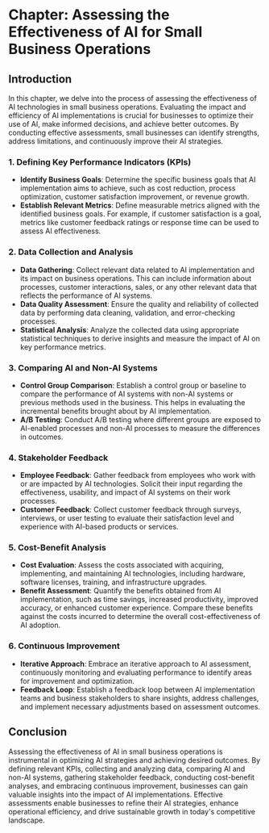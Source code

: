 Chapter: Assessing the Effectiveness of AI for Small Business Operations
========================================================================

Introduction
------------

In this chapter, we delve into the process of assessing the effectiveness of AI technologies in small business operations. Evaluating the impact and efficiency of AI implementations is crucial for businesses to optimize their use of AI, make informed decisions, and achieve better outcomes. By conducting effective assessments, small businesses can identify strengths, address limitations, and continuously improve their AI strategies.

### 1. Defining Key Performance Indicators (KPIs)

* **Identify Business Goals**: Determine the specific business goals that AI implementation aims to achieve, such as cost reduction, process optimization, customer satisfaction improvement, or revenue growth.
* **Establish Relevant Metrics**: Define measurable metrics aligned with the identified business goals. For example, if customer satisfaction is a goal, metrics like customer feedback ratings or response time can be used to assess AI effectiveness.

### 2. Data Collection and Analysis

* **Data Gathering**: Collect relevant data related to AI implementation and its impact on business operations. This can include information about processes, customer interactions, sales, or any other relevant data that reflects the performance of AI systems.
* **Data Quality Assessment**: Ensure the quality and reliability of collected data by performing data cleaning, validation, and error-checking processes.
* **Statistical Analysis**: Analyze the collected data using appropriate statistical techniques to derive insights and measure the impact of AI on key performance metrics.

### 3. Comparing AI and Non-AI Systems

* **Control Group Comparison**: Establish a control group or baseline to compare the performance of AI systems with non-AI systems or previous methods used in the business. This helps in evaluating the incremental benefits brought about by AI implementation.
* **A/B Testing**: Conduct A/B testing where different groups are exposed to AI-enabled processes and non-AI processes to measure the differences in outcomes.

### 4. Stakeholder Feedback

* **Employee Feedback**: Gather feedback from employees who work with or are impacted by AI technologies. Solicit their input regarding the effectiveness, usability, and impact of AI systems on their work processes.
* **Customer Feedback**: Collect customer feedback through surveys, interviews, or user testing to evaluate their satisfaction level and experience with AI-based products or services.

### 5. Cost-Benefit Analysis

* **Cost Evaluation**: Assess the costs associated with acquiring, implementing, and maintaining AI technologies, including hardware, software licenses, training, and infrastructure upgrades.
* **Benefit Assessment**: Quantify the benefits obtained from AI implementation, such as time savings, increased productivity, improved accuracy, or enhanced customer experience. Compare these benefits against the costs incurred to determine the overall cost-effectiveness of AI adoption.

### 6. Continuous Improvement

* **Iterative Approach**: Embrace an iterative approach to AI assessment, continuously monitoring and evaluating performance to identify areas for improvement and optimization.
* **Feedback Loop**: Establish a feedback loop between AI implementation teams and business stakeholders to share insights, address challenges, and implement necessary adjustments based on assessment outcomes.

Conclusion
----------

Assessing the effectiveness of AI in small business operations is instrumental in optimizing AI strategies and achieving desired outcomes. By defining relevant KPIs, collecting and analyzing data, comparing AI and non-AI systems, gathering stakeholder feedback, conducting cost-benefit analyses, and embracing continuous improvement, businesses can gain valuable insights into the impact of AI implementations. Effective assessments enable businesses to refine their AI strategies, enhance operational efficiency, and drive sustainable growth in today's competitive landscape.

